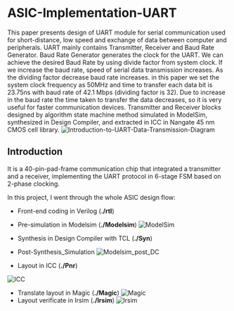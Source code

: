 # ASIC-Implementation-UART
This paper presents design of UART module for serial communication used for short-distance, low speed and exchange of data between computer and peripherals. UART mainly contains Transmitter, Receiver and Baud Rate Generator. Baud Rate Generator generates the clock for the UART. We can achieve the desired Baud Rate by using divide factor from system clock. If we increase the baud rate, speed of serial data transmission increases. As the dividing factor decrease baud rate increases. in this paper we set the system clock frequency as 50MHz and time to transfer each data bit is 23.75ns with baud rate of 42.1 Mbps (dividing factor is 32). Due to increase in the baud rate the time taken to transfer the data decreases, so it is very useful for faster communication devices. Transmitter and Receiver blocks designed by algorithm state machine method simulated in ModelSim, synthesized in Design Compiler, and extracted in ICC in Nangate 45 nm CMOS cell library.
![Introduction-to-UART-Data-Transmission-Diagram](https://user-images.githubusercontent.com/58098260/102724261-07da7c00-4317-11eb-9cd6-c35269382054.png)


## Introduction
It is a 40-pin-pad-frame communication chip that integrated a transmitter and a receiver, implementing the UART protocol in 6-stage FSM based on 2-phase clocking. 

In this project, I went through the whole ASIC design flow:
* Front-end coding in Verilog (**./rtl**)
* Pre-simulation in Modelsim (**./Modelsim**)
![ModelSim](https://user-images.githubusercontent.com/58098260/102724352-ae268180-4317-11eb-80d4-453ea8b83d90.png)

* Synthesis in Design Compiler with TCL (**./Syn**)
* Post-Synthesis_Simulation
![Modelsim_post_DC](https://user-images.githubusercontent.com/58098260/102724449-46246b00-4318-11eb-8863-80adedae4410.png)

* Layout in ICC (**./Pnr**)


![ICC](https://user-images.githubusercontent.com/58098260/102724513-ac10f280-4318-11eb-9dbf-d5591986e6dd.jpg)

* Translate layout in Magic (**./Magic**)
![Magic](https://user-images.githubusercontent.com/58098260/102724411-02316600-4318-11eb-9c13-08d4a6b7a066.png)
* Layout verificate in Irsim (**./Irsim**)
![Irsim](https://user-images.githubusercontent.com/58098260/102724427-22f9bb80-4318-11eb-98ef-b6ea14015d03.png)

